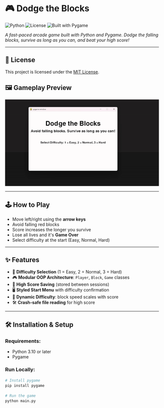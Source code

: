 # 🎮 Dodge the Blocks

![Python](https://img.shields.io/badge/python-3.10%2B-blue)
![License](https://img.shields.io/badge/license-MIT-green)
![Built with Pygame](https://img.shields.io/badge/built%20with-pygame-orange)

_A fast-paced arcade game built with Python and Pygame. Dodge the falling blocks, survive as long as you can, and beat your high score!_

---

## 📄 License

This project is licensed under the [MIT License](LICENSE).

## 🖼️ Gameplay Preview

![Gameplay Preview](media/dodge_the_blocks.gif)

---

## 🕹️ How to Play

- Move left/right using the **arrow keys**
- Avoid falling red blocks
- Score increases the longer you survive
- Lose all lives and it's **Game Over**
- Select difficulty at the start (Easy, Normal, Hard)

---

## ✨ Features

- 🧠 **Difficulty Selection** (1 = Easy, 2 = Normal, 3 = Hard)
- 🎮 **Modular OOP Architecture**: `Player`, `Block`, `Game` classes
- 💾 **High Score Saving** (stored between sessions)
- 🖥️ **Styled Start Menu** with difficulty confirmation
- 🔁 **Dynamic Difficulty**: block speed scales with score
- 🛠️ **Crash-safe file reading** for high score

---

## 🛠️ Installation & Setup

### Requirements:
- Python 3.10 or later
- Pygame

### Run Locally:

```bash
# Install pygame
pip install pygame

# Run the game
python main.py
